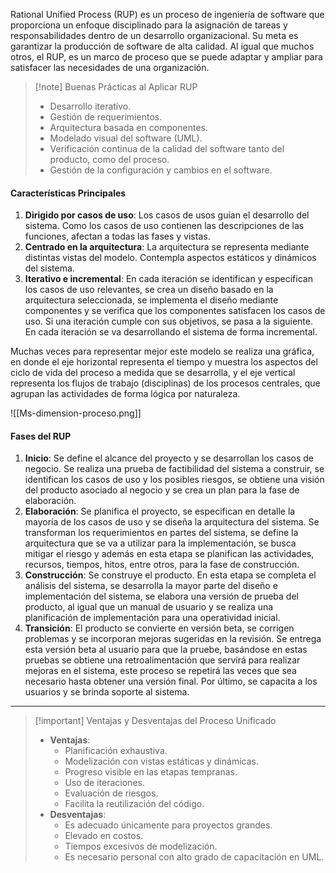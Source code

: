 
Rational Unified Process (RUP) es un proceso de ingeniería de software que proporciona un enfoque disciplinado para la asignación de tareas y responsabilidades dentro de un desarrollo organizacional. Su meta es garantizar la producción de software de alta calidad. Al igual que muchos otros, el RUP, es un marco de proceso que se puede adaptar y ampliar para satisfacer las necesidades de una organización.

>[!note] Buenas Prácticas al Aplicar RUP
>- Desarrollo iterativo.
>- Gestión de requerimientos.
>- Arquitectura basada en componentes.
>- Modelado visual del software (UML).
>- Verificación continua de la calidad del software tanto del producto, como del proceso.
>- Gestión de la configuración y cambios en el software.

#### Características Principales

1. **Dirigido por casos de uso**: Los casos de usos guían el desarrollo del sistema. Como los casos de uso contienen las descripciones de las funciones, afectan a todas las fases y vistas.
2. **Centrado en la arquitectura**: La arquitectura se representa mediante distintas vistas del modelo. Contempla aspectos estáticos y dinámicos del sistema.
3. **Iterativo e incremental**: En cada iteración se identifican y especifican los casos de uso relevantes, se crea un diseño basado en la arquitectura seleccionada, se implementa el diseño mediante componentes y se verifica que los componentes satisfacen los casos de uso. Si una iteración cumple con sus objetivos, se pasa a la siguiente. En cada iteración se va desarrollando el sistema de forma incremental.

Muchas veces para representar mejor este modelo se realiza una gráfica, en donde el eje horizontal representa el tiempo y muestra los aspectos del ciclo de vida del proceso a medida que se desarrolla, y el eje vertical representa los flujos de trabajo (disciplinas) de los procesos centrales, que agrupan las actividades de forma lógica por naturaleza.

![[Ms-dimension-proceso.png]]

#### Fases del RUP

1. **Inicio**: Se define el alcance del proyecto y se desarrollan los casos de negocio. Se realiza una prueba de factibilidad del sistema a construir, se identifican los casos de uso y los posibles riesgos, se obtiene una visión del producto asociado al negocio y se crea un plan para la fase de elaboración.
2. **Elaboración**: Se planifica el proyecto, se especifican en detalle la mayoría de los casos de uso y se diseña la arquitectura del sistema. Se transforman los requerimientos en partes del sistema, se define la arquitectura que se va a utilizar para la implementación, se busca mitigar el riesgo y además en esta etapa se planifican las actividades, recursos, tiempos, hitos, entre otros, para la fase de construcción.
3. **Construcción**: Se construye el producto. En esta etapa se completa el análisis del sistema, se desarrolla la mayor parte del diseño e implementación del sistema, se elabora una versión de prueba del producto, al igual que un manual de usuario y se realiza una planificación de implementación para una operatividad inicial.
4. **Transición**: El producto se convierte en versión beta, se corrigen problemas y se incorporan mejoras sugeridas en la revisión. Se entrega esta versión beta al usuario para que la pruebe, basándose en estas pruebas se obtiene una retroalimentación que servirá para realizar mejoras en el sistema, este proceso se repetirá las veces que sea necesario hasta obtener una versión final. Por último, se capacita a los usuarios y se brinda soporte al sistema.

---

>[!important] Ventajas y Desventajas del Proceso Unificado
>- **Ventajas**:
>	- Planificación exhaustiva.
>	- Modelización con vistas estáticas y dinámicas.
>	- Progreso visible en las etapas tempranas.
>	- Uso de iteraciones.
>	- Evaluación de riesgos.
>	- Facilita la reutilización del código.
>- **Desventajas**:
>	- Es adecuado únicamente para proyectos grandes.
>	- Elevado en costos.
>	- Tiempos excesivos de modelización.
>	- Es necesario personal con alto grado de capacitación en UML.
